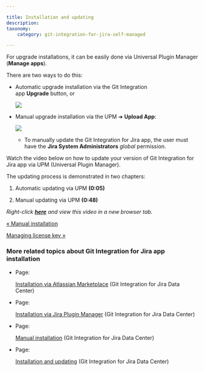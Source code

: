 ```yaml
---

title: Installation and updating
description:
taxonomy:
    category: git-integration-for-jira-self-managed

---
```

For upgrade installations, it can be easily done via Universal Plugin Manager (**Manage apps**).

There are two ways to do this:

*   Automatic upgrade installation via the Git Integration app **Upgrade** button, or

    ![](https://bigbrassband.atlassian.net/wiki/download/thumbnails/1930395997/manage-license-key-update-key(new).png?version=1&modificationDate=1630642774688&cacheVersion=1&api=v2&width=646&height=395)
*   Manual upgrade installation via the UPM ➜ **Upload App**:

    ![](https://bigbrassband.atlassian.net/wiki/download/thumbnails/1930395997/git-addon-install-upm-manual(c).png?version=1&modificationDate=1630642774453&cacheVersion=1&api=v2&width=646&height=270)
    *   To manually update the Git Integration for Jira app, the user must have the **Jira System Administrators** _global_ permission.



Watch the video below on how to update your version of Git Integration for Jira app via UPM (Universal Plugin Manager).

The updating process is demonstrated in two chapters:

1.  Automatic updating via UPM **(0:05)**

2.  Manual updating via UPM **(0:48)**


_Right-click_ [_**here**_](https://bigbrassband.wistia.com/medias/aoyowvw485) _and view this video in a new browser tab._

[« Manual installation](/wiki/spaces/GIJDC/pages/1930395954/Manual+installation)

[Managing license key »](/wiki/spaces/GIJDC/pages/1930396028/Managing+license+key)

### More related topics about Git Integration for Jira app installation

*   Page:

    [Installation via Atlassian Marketplace](/wiki/spaces/GIJDC/pages/1930395898/Installation+via+Atlassian+Marketplace) (Git Integration for Jira Data Center)

*   Page:

    [Installation via Jira Plugin Manager](/wiki/spaces/GIJDC/pages/1930395928/Installation+via+Jira+Plugin+Manager) (Git Integration for Jira Data Center)

*   Page:

    [Manual installation](/wiki/spaces/GIJDC/pages/1930395954/Manual+installation) (Git Integration for Jira Data Center)

*   Page:

    [Installation and updating](/wiki/spaces/GIJDC/pages/1930395997/Installation+and+updating) (Git Integration for Jira Data Center)